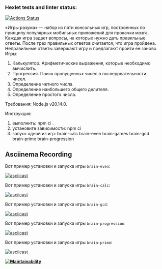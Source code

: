 ### Hexlet tests and linter status:
[![Actions Status](https://github.com/Pewdoloco/frontend-project-44/actions/workflows/hexlet-check.yml/badge.svg)](https://github.com/Pewdoloco/frontend-project-44/actions)

«Игры разума» — набор из пяти консольных игр, построенных по принципу популярных мобильных приложений для прокачки мозга. Каждая игра задает вопросы, на которые нужно дать правильные ответы. После трех правильных ответов считается, что игра пройдена. Неправильные ответы завершают игру и предлагают пройти ее заново. Игры:

1) Калькулятор. Арифметические выражения, которые необходимо вычислить.
2) Прогрессия. Поиск пропущенных чисел в последовательности чисел.
3) Определение четного числа.
4) Определение наибольшего общего делителя.
5) Определение простого числа.

Требования:
    Node.js v20.14.0.

Инструкция:
1) выполнить: npm ci .
2) установите зависимости: npm ci 
3) запуск одной из игр:
brain-calc         brain-even         brain-games        brain-gcd          brain-prime        brain-progression

## Asciinema Recording

Вот пример установки и запуска игры `brain-even`:

[![asciicast](https://asciinema.org/a/GSSyAhwDMLHAFwQGzrly69z1r.svg)](https://asciinema.org/a/GSSyAhwDMLHAFwQGzrly69z1r)

Вот пример установки и запуска игры `brain-calc`:

[![asciicast](https://asciinema.org/a/cpQvcO4KPX5vLX2MIpr83FdO4.svg)](https://asciinema.org/a/cpQvcO4KPX5vLX2MIpr83FdO4)

Вот пример установки и запуска игры `brain-gcd`:

[![asciicast](https://asciinema.org/a/nDv6j1xVV7ZD63zGRfnJg2MiN.svg)](https://asciinema.org/a/nDv6j1xVV7ZD63zGRfnJg2MiN)

Вот пример установки и запуска игры `brain-progression`:

[![asciicast](https://asciinema.org/a/cKGzHFjdlVDjKRYjKkIK8jMxx.svg)](https://asciinema.org/a/cKGzHFjdlVDjKRYjKkIK8jMxx)

Вот пример установки и запуска игры `brain-prime`:

[![asciicast](https://asciinema.org/a/ksLpLcyB2iTvXuhuSVHCOwbig.svg)](https://asciinema.org/a/ksLpLcyB2iTvXuhuSVHCOwbig)

**[![Maintainability](https://api.codeclimate.com/v1/badges/486c0c248084c32d14fb/maintainability)](https://codeclimate.com/github/Pewdoloco/frontend-project-44/maintainability)**



